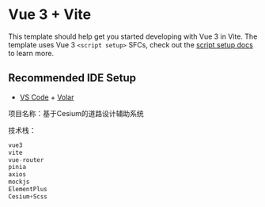 # Vue 3 + Vite

This template should help get you started developing with Vue 3 in Vite. The template uses Vue 3 `<script setup>` SFCs, check out the [script setup docs](https://v3.vuejs.org/api/sfc-script-setup.html#sfc-script-setup) to learn more.

## Recommended IDE Setup

- [VS Code](https://code.visualstudio.com/) + [Volar](https://marketplace.visualstudio.com/items?itemName=Vue.volar)

项目名称：基于Cesium的道路设计辅助系统

技术栈：

```javascript
vue3
vite
vue-router
pinia
axios
mockjs
ElementPlus
Cesium+Scss
```

